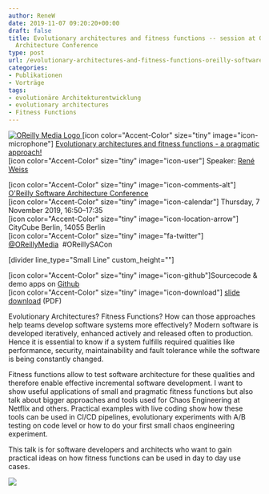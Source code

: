 ```yaml
---
author: ReneW
date: 2019-11-07 09:20:20+00:00
draft: false
title: Evolutionary architectures and fitness functions -- session at O'Reilly Software
  Architecture Conference
type: post
url: /evolutionary-architectures-and-fitness-functions-oreilly-software-architecture-conference/
categories:
- Publikationen
- Vorträge
tags:
- evolutionäre Architekturentwicklung
- evolutionary architectures
- Fitness Functions
---
```


[![OReilly Media Logo](https://www.embarc.de/wp-content/uploads/2019/10/OReilly_Media_logo_trs-300x240.png)
](https://conferences.oreilly.com/software-architecture/sa-eu)[icon color="Accent-Color" size="tiny" image="icon-microphone"] [Evolutionary architectures and fitness functions - a pragmatic approach!](https://conferences.oreilly.com/software-architecture/sa-eu/public/schedule/detail/78740)  
[icon color="Accent-Color" size="tiny" image="icon-user"] Speaker: [René Weiss](https://www.embarc.de/rene-weiss/)




[icon color="Accent-Color" size="tiny" image="icon-comments-alt"] [O'Reilly Software Architecture Conference](https://conferences.oreilly.com/software-architecture/sa-eu)  
[icon color="Accent-Color" size="tiny" image="icon-calendar"] Thursday, 7 November 2019, 16:50–17:35  
[icon color="Accent-Color" size="tiny" image="icon-location-arrow"] CityCube Berlin, 14055 Berlin  
[icon color="Accent-Color" size="tiny" image="fa-twitter"] [@OReillyMedia](https://twitter.com/oreillymedia)  #OReillySACon




[divider line_type="Small Line" custom_height=""]




[icon color="Accent-Color" size="tiny" image="icon-github"]Sourcecode & demo apps on [Github](https://github.com/embarced/SoftwareArchitectureConference2019)  
[icon color="Accent-Color" size="tiny" image="icon-download"] [slide download](https://www.embarc.de/wp-content/uploads/2019/11/RWeiss_OReilly_201911_PragmaticFitnessFunctions_final-optimiert.pdf) (PDF)











Evolutionary Architectures? Fitness Functions? How can those approaches help teams develop software systems more effectively? Modern software is developed iteratively, enhanced actively and released often to production. Hence it is essential to know if a system fulfills required qualities like performance, security, maintainability and fault tolerance while the software is being constantly changed.




Fitness functions allow to test software architecture for these qualities and therefore enable effective incremental software development. I want to show useful applications of small and pragmatic fitness functions but also talk about bigger approaches and tools used for Chaos Engineering at Netflix and others. Practical examples with live coding show how these tools can be used in CI/CD pipelines, evolutionary experiments with A/B testing on code level or how to do your first small chaos engineering experiment.




This talk is for software developers and architects who want to gain practical ideas on how fitness functions can be used in day to day use cases.




[![](https://www.embarc.de/wp-content/uploads/2019/11/OReilly_FitnessFuctions_RWeiss_Berlin2019_slides.png)
](https://www.embarc.de/wp-content/uploads/2019/11/RWeiss_OReilly_201911_PragmaticFitnessFunctions_final-optimiert.pdf)










